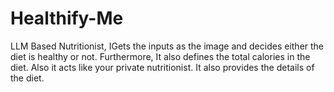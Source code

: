 # Healthify-Me
LLM Based Nutritionist, IGets the inputs as the image and decides either the diet is healthy or not. Furthermore, It also defines the total calories in the diet. Also it acts like your private nutritionist. It also provides the details of the diet.
